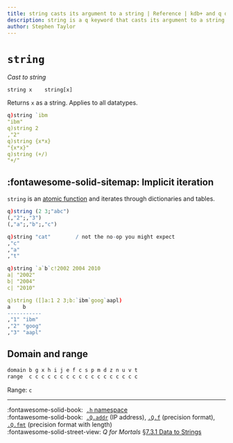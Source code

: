 ```yaml
---
title: string casts its argument to a string | Reference | kdb+ and q documentation
description: string is a q keyword that casts its argument to a string.
author: Stephen Taylor
---
```

# `string`

_Cast to string_




```syntax
string x    string[x]
```

Returns `x` as a string.  Applies to all datatypes.

```q
q)string `ibm
"ibm"
q)string 2
,"2"
q)string {x*x}
"{x*x}"
q)string (+/)
"+/"
```


## :fontawesome-solid-sitemap: Implicit iteration

`string` is an [atomic function](../basics/atomic.md) and iterates through dictionaries and tables.

```q
q)string (2 3;"abc")
(,"2";,"3")
(,"a";,"b";,"c")

q)string "cat"        / not the no-op you might expect
,"c"
,"a"
,"t"

q)string `a`b`c!2002 2004 2010
a| "2002"
b| "2004"
c| "2010"

q)string ([]a:1 2 3;b:`ibm`goog`aapl)
a    b
-----------
,"1" "ibm"
,"2" "goog"
,"3" "aapl"
```


## Domain and range

```txt
domain b g x h i j e f c s p m d z n u v t
range  c c c c c c c c c c c c c c c c c c
```

Range: `c`

----
:fontawesome-solid-book: 
[`.h` namespace](doth.md)
<br>
:fontawesome-solid-book: 
[`.Q.addr`](dotq.md#addr-ip-address) (IP address),
[`.Q.f`](dotq.md#f-precision-format) (precision format),
[`.Q.fmt`](dotq.md#fmt-precision-format) (precision format with length)
<br>
:fontawesome-solid-street-view:
_Q for Mortals_
[§7.3.1 Data to Strings](/q4m3/7_Transforming_Data/#731-data-to-strings)



